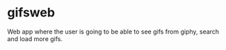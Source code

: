 # gifsweb
Web app where the user is going to be able to see gifs from giphy, search and load more gifs.
